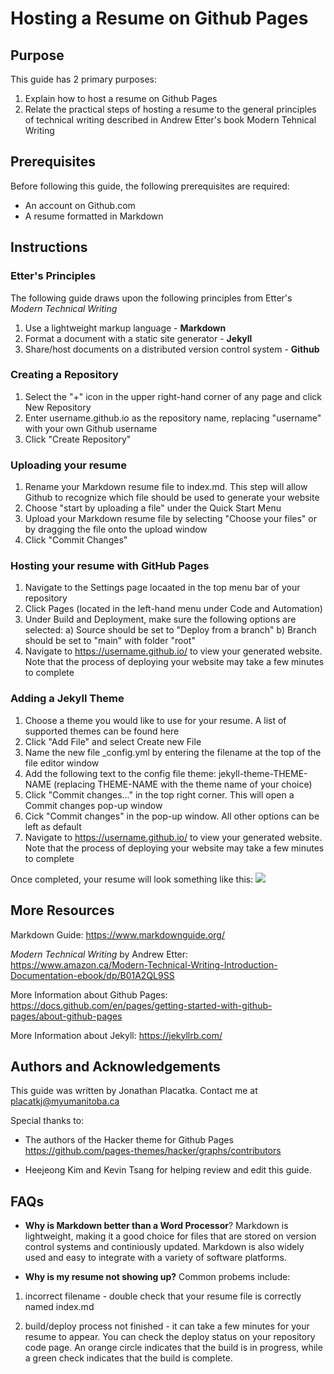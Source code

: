 # Hosting a Resume on Github Pages
## Purpose 
This guide has 2 primary purposes:
1. Explain how to host a resume on Github Pages
2. Relate the practical steps of hosting a resume to the general principles of technical writing described in Andrew Etter's book Modern Tehnical Writing
## Prerequisites

Before following this guide, the following prerequisites are required:
- An account on Github.com
- A resume formatted in Markdown

## Instructions

### Etter's Principles
The following guide draws upon the following principles from Etter's *Modern Technical Writing*
1. Use a lightweight markup language - **Markdown**
2. Format a document with a static site generator - **Jekyll**
3. Share/host documents on a distributed version control system - **Github**


### Creating a Repository
1. Select the "+" icon in the upper right-hand corner of any page and click New Repository
2. Enter username.github.io as the repository name, replacing "username" with your own Github username
3. Click "Create Repository"

### Uploading your resume

1. Rename your Markdown resume file to index.md. This step will allow Github to recognize which file should be used to generate your website
1. Choose "start by uploading a file" under the Quick Start Menu
2. Upload your Markdown resume file by selecting "Choose your files" or by dragging the file onto the upload window
3. Click "Commit Changes"

### Hosting your resume with GitHub Pages
1. Navigate to the Settings page locaated in the top menu bar of your repository
2. Click Pages (located in the left-hand menu under Code and Automation)
3. Under Build and Deployment, make sure the following options are selected:
    a) Source should be set to "Deploy from a branch"
    b) Branch should be set to "main" with folder "root"
4. Navigate to https://username.github.io/ to view your generated website. Note that the process of deploying your website may take a few minutes to complete

### Adding a Jekyll Theme
1. Choose a theme you would like to use for your resume. A list of supported themes can be found here
1. Click "Add File" and select Create new File
2. Name the new file _config.yml by entering the filename at the top of the file editor window
3. Add the following text to the config file theme: jekyll-theme-THEME-NAME (replacing THEME-NAME with the theme name of your choice)
4. Click "Commit changes..." in the top right corner. This will open a Commit changes pop-up window
5. Cick "Commit changes" in the pop-up window. All other options can be left as default
6. Navigate to https://username.github.io/ to view your generated website. Note that the process of deploying your website may take a few minutes to complete

Once completed, your resume will look something like this:
![](resume.gif)

## More Resources

Markdown Guide: https://www.markdownguide.org/

*Modern Technical Writing* by Andrew Etter: https://www.amazon.ca/Modern-Technical-Writing-Introduction-Documentation-ebook/dp/B01A2QL9SS

More Information about Github Pages: https://docs.github.com/en/pages/getting-started-with-github-pages/about-github-pages

More Information about Jekyll: https://jekyllrb.com/

## Authors and Acknowledgements

This guide was written by Jonathan Placatka. Contact me at placatkj@myumanitoba.ca

Special thanks to:

- The authors of the Hacker theme for Github Pages https://github.com/pages-themes/hacker/graphs/contributors
 
- Heejeong Kim and Kevin Tsang for helping review and edit this guide.

## FAQs  

- **Why is Markdown better than a Word Processor**? Markdown is lightweight, making it a good choice for files that are stored on version control systems and continiously updated. Markdown is also widely used and easy to integrate with a variety of software platforms.

- **Why is my resume not showing up?** Common probems include:

1. incorrect filename - double check that your resume file is correctly named index.md

3. build/deploy process not finished - it can take a few minutes for your resume to appear. You can check the deploy status on your repository code page. An orange circle indicates that the build is in progress, while a green check indicates that the build is complete.






























